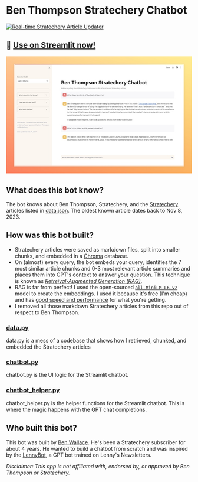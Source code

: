 # Ben Thompson Stratechery Chatbot
[![Real-time Stratechery Article Updater](https://github.com/benfwalla/BenThompsonChatbot/actions/workflows/check_for_latest_articles.yml/badge.svg?event=schedule)](https://github.com/benfwalla/BenThompsonChatbot/actions/workflows/check_for_latest_articles.yml)

## 🎈 [Use on Streamlit now!](https://unofficial-stratechery-chatbot.streamlit.app/)
![Stratechery Chatbot](img/Stratechery%20Chatbot%20_%20Streamlit.jpeg)

## What does this bot know?
The bot knows about Ben Thompson, Stratechery, and the [Stratechery](https://stratechery.com/) articles listed in [data.json](data.json). 
The oldest known article dates back to Nov 8, 2023.

## How was this bot built?
- Stratechery articles were saved as markdown files, split into smaller chunks, and embedded in a [Chroma](https://www.trychroma.com/) database.
- On (almost) every query, the bot embeds your query, identifies the 7 most similar article chunks and 0-3 most relevant article summaries and places them into GPT's context to answer your question. This technique is known as *[Retreival-Augmented Generation (RAG)](https://stackoverflow.blog/2023/10/18/retrieval-augmented-generation-keeping-llms-relevant-and-current/)*.
- RAG is far from perfect! I used the open-sourced [`all-MiniLM-L6-v2`](https://huggingface.co/sentence-transformers/all-MiniLM-L6-v2) model to create the embeddings. I used it because it's free (I'm cheap) and has [good speed and performance](https://huggingface.co/blog/mteb) for what you're getting.
- I removed all those markdown Stratechery articles from this repo out of respect to Ben Thompson.

### [data.py](data.py)
data.py is a mess of a codebase that shows how I retrieved, chunked, and embedded the Stratechery articles

### [chatbot.py](chatbot.py)
chatbot.py is the UI logic for the Streamlit chatbot.

### [chatbot_helper.py](chatbot_helper.py)
chatbot_helper.py is the helper functions for the Streamlit chatbot. This is where the magic happens with the GPT chat completions.

## Who built this bot?
This bot was built by [Ben Wallace](https://twitter.com/DJbennyBuff). He's been a Stratechery subscriber for about 4 years. He wanted to build a chatbot from scratch and was inspired by the [LennyBot](https://www.lennybot.com/), a GPT bot trained on Lenny's Newsletters.

_Disclaimer: This app is not affiliated with, endorsed by, or approved by Ben Thompson or Stratechery._